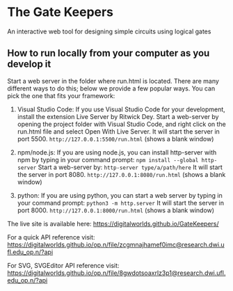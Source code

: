 # The Gate Keepers
An interactive web tool for designing simple circuits using logical gates


## How to run locally from your computer as you develop it
Start a web server in the folder where run.html is located. There are many different ways to do this; below we provide a few popular ways. 
You can pick the one that fits your framework:

1. Visual Studio Code:
If you use Visual Studio Code for your development, install the extension Live Server by Ritwick Dey. 
Start a web-server by opening the project folder with Visual Studio Code, and right click on the run.html file and select Open With Live Server.
It will start the server in port 5500.
`http://127.0.0.1:5500/run.html` (shows a blank window)

2. npm/node.js:
If you are using node.js, you can install http-server with npm by typing in your command prompt: `npm install --global http-server`
Start a web-server by: `http-server type/a/path/here`
It will start the server in port 8080.
`http://127.0.0.1:8080/run.html`  (shows a blank window)

3. python:
If you are using python, you can start a web server by typing in your command prompt: `python3 -m http.server`
It will start the server in port 8000.
`http://127.0.0.1:8000/run.html`  (shows a blank window)

The live site is available here:
https://digitalworlds.github.io/GateKeepers/

For a quick API reference visit:
https://digitalworlds.github.io/op.n/file/zcgmnajhamef0imc@research.dwi.ufl.edu_op.n/?api

For SVG, SVGEditor API reference visit:
https://digitalworlds.github.io/op.n/file/8gwdotsoaxrlz3p1@research.dwi.ufl.edu_op.n/?api


